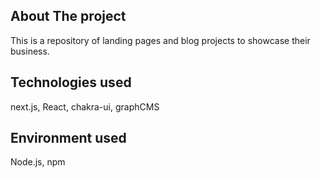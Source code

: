 ## About The project
This is a repository of landing pages and blog projects to showcase their business.

## Technologies used
next.js, React, chakra-ui, graphCMS

## Environment used
Node.js, npm
